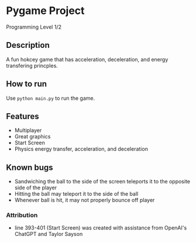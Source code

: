 # Pygame Project

Programming Level 1/2

## Description

A fun hokcey game that has acceleration, deceleration, and energy transfering princples.

## How to run

Use `python main.py` to run the game.

## Features

- Multiplayer
- Great graphics
- Start Screen
- Physics energy transfer, acceleration, and deceleration

## Known bugs

- Sandwiching the ball to the side of the screen teleports it to the opposite side of the player
- Hitting the ball may teleport it to the side of the ball
- Whenever ball is hit, it may not properly bounce off player

### Attribution

- line 393-401 (Start Screen) was created with assistance from OpenAI's ChatGPT and Taylor Sayson
